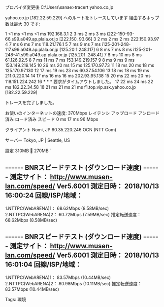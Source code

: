 プロバイダ変更後
C:\Users\sanae>tracert yahoo.co.jp

yahoo.co.jp [182.22.59.229] へのルートをトレースしています
経由するホップ数は最大 30 です:

  1    <1 ms    <1 ms    <1 ms  192.168.3.1
  2     3 ms     2 ms     3 ms  i222-150-93-66.s99.a049.ap.plala.or.jp [222.150.
93.66]
  3     2 ms     2 ms     2 ms  222.150.93.97
  4     7 ms     6 ms     7 ms  118.21.176.1
  5     7 ms     9 ms     7 ms  i125-201-248-117.s99.a049.ap.plala.or.jp [125.20
1.248.117]
  6     8 ms     7 ms     8 ms  i125-201-248-41.s99.a049.ap.plala.or.jp [125.201
.248.41]
  7     8 ms    10 ms     8 ms  61.126.92.5
  8     7 ms    11 ms     7 ms  153.149.219.157
  9     8 ms     9 ms     9 ms  153.149.219.145
 10    26 ms    20 ms    15 ms  125.170.97.73
 11    18 ms    20 ms    18 ms  125.170.97.130
 12    17 ms    19 ms    23 ms  60.37.54.106
 13    18 ms    18 ms    19 ms  211.0.220.14
 14    17 ms    16 ms    16 ms  202.93.95.138
 15    20 ms    22 ms    20 ms  118.151.224.242
 16     *        *        *     要求がタイムアウトしました。
 17    22 ms    24 ms    22 ms  182.22.34.58
 18    21 ms    21 ms    21 ms  f1.top.vip.ssk.yahoo.co.jp [182.22.59.229]

トレースを完了しました。


お使いのインターネットの速度: 
370Mbps
レイテンシ 					アップロード 
アンロード済み	ロード済み	スピード
0 ms 			17 ms 		96 Mbps 
  
クライアント   Nomi, JP   60.35.220.246   OCN (NTT Com) 
 
サーバー Tokyo, JP  |  Seattle, US 
 
 設定  310MB   270MB  

------ BNRスピードテスト (ダウンロード速度) ------
測定サイト： http://www.musen-lan.com/speed/ Ver5.6001
測定日時： 2018/10/13 16:00:24
回線/ISP/地域： 
--------------------------------------------------
1.NTTPC(WebARENA)1： 68.62Mbps (8.58MB/sec)
2.NTTPC(WebARENA)2： 60.72Mbps (7.59MB/sec)
推定転送速度： 68.62Mbps (8.58MB/sec)

------ BNRスピードテスト (ダウンロード速度) ------
測定サイト： http://www.musen-lan.com/speed/ Ver5.6001
測定日時： 2018/10/13 16:01:04
回線/ISP/地域： 
--------------------------------------------------
1.NTTPC(WebARENA)1： 83.57Mbps (10.44MB/sec)
2.NTTPC(WebARENA)2： 80.98Mbps (10.11MB/sec)
推定転送速度： 83.57Mbps (10.44MB/sec)


Tags:
  環境